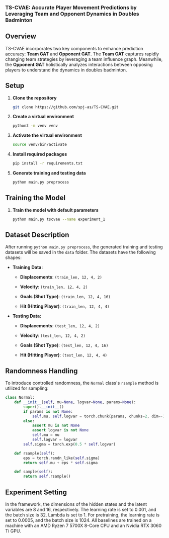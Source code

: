 ### TS-CVAE: Accurate Player Movement Predictions by Leveraging Team and Opponent Dynamics in Doubles Badminton

## Overview
TS-CVAE incorporates two key components to enhance prediction accuracy: **Team GAT** and **Opponent GAT**. The **Team GAT** captures rapidly changing team strategies by leveraging a team influence graph. Meanwhile, the **Opponent GAT** holistically analyzes interactions between opposing players to understand the dynamics in doubles badminton.

## Setup

1. **Clone the repository**
    ```bash
    git clone https://github.com/spj-as/TS-CVAE.git
    ```

2. **Create a virtual environment**
   ```bash
   python3 -m venv venv
   ```

3. **Activate the virtual environment**
   ```bash
   source venv/bin/activate
   ```

4. **Install required packages**
   ```bash
   pip install -r requirements.txt
   ```

5. **Generate training and testing data**
   ```bash
   python main.py preprocess
   ```

## Training the Model

1. **Train the model with default parameters**
    ```bash
    python main.py tscvae --name experiment_1 
    ```

## Dataset Description

After running `python main.py preprocess`, the generated training and testing datasets will be saved in the `data` folder. The datasets have the following shapes:

- **Training Data:**
  
  - **Displacements**: `(train_len, 12, 4, 2)`
  
  - **Velocity**: `(train_len, 12, 4, 2)`
  
  - **Goals (Shot Type)**: `(train_len, 12, 4, 16)`
  
  - **Hit (Hitting Player)**: `(train_len, 12, 4, 4)`

- **Testing Data:**

  - **Displacements**: `(test_len, 12, 4, 2)`
  
  - **Velocity**: `(test_len, 12, 4, 2)`
  
  - **Goals (Shot Type)**: `(test_len, 12, 4, 16)`
  
  - **Hit (Hitting Player)**: `(test_len, 12, 4, 4)`

## Randomness Handling

To introduce controlled randomness, the `Normal` class's `rsample` method is utilized for sampling:

```python
class Normal:
    def __init__(self, mu=None, logvar=None, params=None):
        super().__init__()
        if params is not None:
            self.mu, self.logvar = torch.chunk(params, chunks=2, dim=-1)
        else:
            assert mu is not None
            assert logvar is not None
            self.mu = mu
            self.logvar = logvar
        self.sigma = torch.exp(0.5 * self.logvar)

    def rsample(self):
        eps = torch.randn_like(self.sigma)
        return self.mu + eps * self.sigma

    def sample(self):
        return self.rsample()
```
## Experiment Setting 
In the framework, the dimensions of the hidden states and the latent variables are 8 and 16, respectively. The learning rate is set to 0.001, and the batch size is 32. Lambda is set to 1. For pretraining, the learning rate is set to 0.0005, and the batch size is 1024. All baselines are trained on a machine with an AMD Ryzen 7 5700X 8-Core CPU and an Nvidia RTX 3060 Ti GPU.
